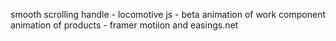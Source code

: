 smooth scrolling handle - locomotive js - beta
animation of work component 
animation of products - framer motiion and easings.net